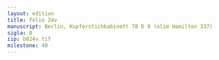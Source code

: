 ```yaml
---
layout: edition
title: folio 24v
manuscript: Berlin, Kupferstichkabinett 78 D 8 (olim Hamilton 337)
sigla: B
iip: b024v.tif
milestone: 48
---
```


